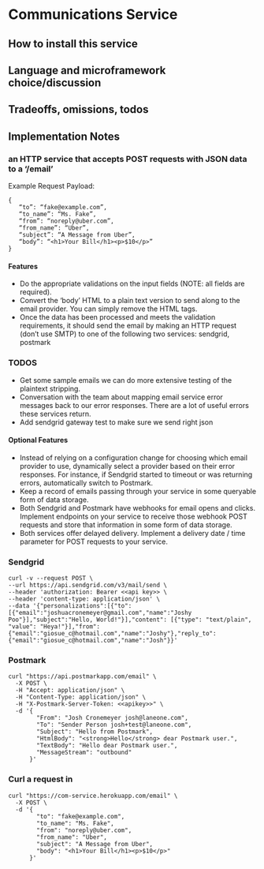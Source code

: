 # Communications Service

## How to install this service

## Language and microframework choice/discussion

## Trade­offs, omissions, todos


## Implementation Notes

### an HTTP service that accepts POST requests with JSON data to a ‘/email’

Example Request Payload:

```
{
   “to”: “fake@example.com”,
   “to_name”: “Ms. Fake”,
   “from”: “noreply@uber.com”,
   “from_name”: “Uber”,
   “subject”: “A Message from Uber”,
   “body”: “<h1>Your Bill</h1><p>$10</p>”
}
```

#### Features

* Do the appropriate validations on the input fields (NOTE: all fields are required).
* Convert the ‘body’ HTML to a plain text version to send along to the email provider. You can simply remove the HTML tags.
* Once the data has been processed and meets the validation requirements, it should send the email by making an HTTP request (don’t use SMTP) to one of the following two services: sendgrid, postmark

### TODOS

* Get some sample emails we can do more extensive testing of the plaintext stripping.
* Conversation with the team about mapping email service error messages back to our error responses. There are a lot of useful errors these services return.
* Add sendgrid gateway test to make sure we send right json

#### Optional Features

* Instead of relying on a configuration change for choosing which email provider to use, dynamically select a provider based on their error responses. For instance, if Sendgrid started to timeout or was returning errors, automatically switch to Postmark.
* Keep a record of emails passing through your service in some queryable form of data storage.
* Both Sendgrid and Postmark have webhooks for email opens and clicks. Implement endpoints on your service to receive those webhook POST requests and store that information in some form of data storage.
* Both services offer delayed delivery. Implement a delivery date / time parameter for POST requests to your service.


### Sendgrid

```
curl -v --request POST \
--url https://api.sendgrid.com/v3/mail/send \
--header 'authorization: Bearer <<api key>> \
--header 'content-type: application/json' \
--data '{"personalizations":[{"to":[{"email":"joshuacronemeyer@gmail.com","name":"Joshy Poo"}],"subject":"Hello, World!"}],"content": [{"type": "text/plain", "value": "Heya!"}],"from":{"email":"giosue_c@hotmail.com","name":"Joshy"},"reply_to":{"email":"giosue_c@hotmail.com","name":"Josh"}}'
```

### Postmark

```
curl "https://api.postmarkapp.com/email" \
  -X POST \
  -H "Accept: application/json" \
  -H "Content-Type: application/json" \
  -H "X-Postmark-Server-Token: <<apikey>>" \
  -d '{
        "From": "Josh Cronemeyer josh@laneone.com",
        "To": "Sender Person josh+test@laneone.com",
        "Subject": "Hello from Postmark",
        "HtmlBody": "<strong>Hello</strong> dear Postmark user.",
        "TextBody": "Hello dear Postmark user.",
        "MessageStream": "outbound"
      }'
```

### Curl a request in

```
curl "https://com-service.herokuapp.com/email" \
  -X POST \
  -d '{
        "to": "fake@example.com",
        "to_name": "Ms. Fake",
        "from": "noreply@uber.com",
        "from_name": "Uber",
        "subject": "A Message from Uber",
        "body": "<h1>Your Bill</h1><p>$10</p>"
      }'
```
